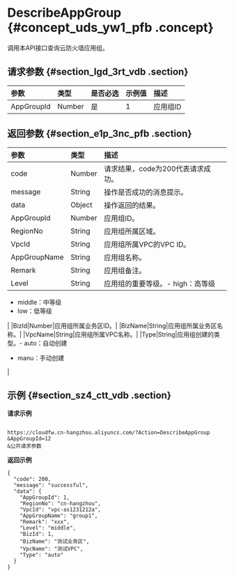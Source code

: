 # DescribeAppGroup {#concept_uds_yw1_pfb .concept}

调用本API接口查询云防火墙应用组。

## 请求参数 {#section_lgd_3rt_vdb .section}

|参数|类型|是否必选|示例值|描述|
|:-|:-|:---|:--|:-|
|AppGroupId|Number|是|1|应用组ID|

## 返回参数 {#section_e1p_3nc_pfb .section}

|参数|类型|描述|
|:-|:-|:-|
|code|Number|请求结果，code为200代表请求成功。|
|message|String|操作是否成功的消息提示。|
|data|Object|操作返回的结果。|
|AppGroupId|Number|应用组ID。|
|RegionNo|String|应用组所属区域。|
|VpcId|String|应用组所属VPC的VPC ID。|
|AppGroupName|String|应用组名称。|
|Remark|String|应用组备注。|
|Level|String|应用组的重要等级。-   high：高等级
-   middle：中等级
-   low：低等级

|
|BizId|Number|应用组所属业务区ID。|
|BizName|String|应用组所属业务区名称。|
|VpcName|String|应用组所属VPC名称。|
|Type|String|应用组创建的类型。-   auto：自动创建
-   manu：手动创建

|

## 示例 {#section_sz4_ctt_vdb .section}

**请求示例**

```

https://cloudfw.cn-hangzhou.aliyuncs.com/?Action=DescribeAppGroup
&AppGroupId=12
&公共请求参数
```

**返回示例**

```
{ 
  "code": 200,
  "message": "successful", 
  "data": {
    "AppGroupId": 1,
    "RegionNo": "cn-hangzhou",
    "VpcId": "vpc-as1231212a", 
    "AppGroupName": "group1", 
    "Remark": "xxx",
    "Level": "middle",
    "BizId": 1,
    "BizName": "测试业务区",
    "VpcName": "测试VPC",
    "Type": "auto" 
  } 
}

```

